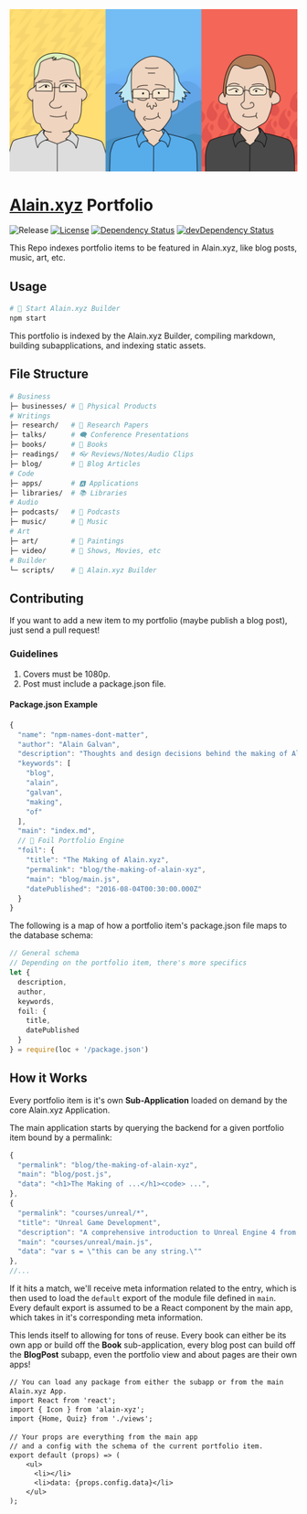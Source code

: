![Latest Cover](blog/switching-between-js-cpp-rust/assets/cover.png)

# [Alain.xyz](http://alain.xyz/portfolio) Portfolio

![Release][release-img] [![License][license-img]][license-url] [![Dependency Status][david-img]][david-url] [![devDependency Status][david-dev-img]][david-dev-url]

This Repo indexes portfolio items to be featured in Alain.xyz, like blog posts, music, art, etc.

## Usage

```bash
# 🔳 Start Alain.xyz Builder
npm start
```

This portfolio is indexed by the Alain.xyz Builder, compiling markdown, building subapplications, and indexing static assets.

## File Structure

```bash
# Business
├─ businesses/ # 🏬 Physical Products
# Writings
├─ research/   # 📄 Research Papers
├─ talks/      # 🗨️ Conference Presentations
├─ books/      # 📘 Books
├─ readings/   # 👓 Reviews/Notes/Audio Clips
├─ blog/       # 📰 Blog Articles
# Code
├─ apps/       # 🅰️️ Applications
├─ libraries/  # 📚 Libraries
# Audio
├─ podcasts/   # 🎤 Podcasts
├─ music/      # 🎵 Music
# Art
├─ art/        # 🎨 Paintings
├─ video/      # 🎥 Shows, Movies, etc
# Builder
└─ scripts/    # 🔳 Alain.xyz Builder
```

## Contributing

If you want to add a new item to my portfolio (maybe publish a blog post), just send a pull request!

### Guidelines

1. Covers must be 1080p.
2. Post must include a package.json file.

#### Package.json Example

```js
{
  "name": "npm-names-dont-matter",
  "author": "Alain Galvan",
  "description": "Thoughts and design decisions behind the making of Alain.xyz.",
  "keywords": [
    "blog",
    "alain",
    "galvan",
    "making",
    "of"
  ],
  "main": "index.md",
  // 🌟 Foil Portfolio Engine
  "foil": {
    "title": "The Making of Alain.xyz",
    "permalink": "blog/the-making-of-alain-xyz",
    "main": "blog/main.js",
    "datePublished": "2016-08-04T00:30:00.000Z"
  }
}
```

The following is a map of how a portfolio item's package.json file maps to the database schema:

```ts
// General schema
// Depending on the portfolio item, there's more specifics
let {
  description,
  author,
  keywords,
  foil: {
    title,
    datePublished
  }
} = require(loc + '/package.json')
```

## How it Works

Every portfolio item is it's own **Sub-Application** loaded on demand by the core Alain.xyz Application.

The main application starts by querying the backend for a given portfolio item bound by a permalink:

```js
{
  "permalink": "blog/the-making-of-alain-xyz",
  "main": "blog/post.js",
  "data": "<h1>The Making of ...</h1><code> ...",
},
{
  "permalink": "courses/unreal/*",
  "title": "Unreal Game Development",
  "description": "A comprehensive introduction to Unreal Engine 4 from a C++ and artist standpoint.",
  "main": "courses/unreal/main.js",
  "data": "var s = \"this can be any string.\""
},
//...
```

If it hits a match, we'll receive meta information related to the entry, which is then used to load the `default` export of the module file defined in `main`. Every default export is assumed to be a React component by the main app, which takes in it's corresponding meta information.

This lends itself to allowing for tons of reuse. Every book can either be its own app or build off the **Book** sub-application, every blog post can build off the **BlogPost** subapp, even the portfolio view and about pages are their own apps!

```tsx
// You can load any package from either the subapp or from the main Alain.xyz App.
import React from 'react';
import { Icon } from 'alain-xyz';
import {Home, Quiz} from './views';

// Your props are everything from the main app
// and a config with the schema of the current portfolio item.
export default (props) => (
    <ul>
      <li></li>
      <li>data: {props.config.data}</li>
    </ul>
);
```

[website-url]: https://alain.xyz
[release-img]: https://img.shields.io/badge/release-0.4.0-4dbfcc.svg?style=flat-square
[license-img]: http://img.shields.io/:license-mit-blue.svg?style=flat-square
[license-url]: https://opensource.org/licenses/MIT
[david-url]: https://david-dm.org/alaingalvan/alain.xyz?path=packages/portfolio
[david-img]: https://david-dm.org/alaingalvan/alain.xyz.svg?path=packages/portfolio&style=flat-square
[david-dev-url]: https://david-dm.org/alaingalvan/alain.xyz?path=packages/portfolio#info=devDependencies
[david-dev-img]: https://david-dm.org/alaingalvan/alain.xyz/dev-status.svg?path=frontend&style=flat-square
